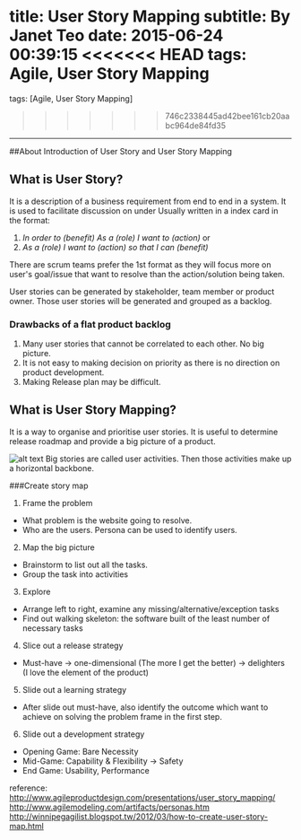 title: User Story Mapping
subtitle: By Janet Teo
date: 2015-06-24 00:39:15
<<<<<<< HEAD
tags: Agile, User Story Mapping
=======
tags: [Agile, User Story Mapping]
>>>>>>> 746c2338445ad42bee161cb20aabc964de84fd35
---

##About
Introduction of User Story and User Story Mapping

## What is User Story?
It is a description of a business requirement from end to end in a system. It is used to facilitate discussion on under
Usually written in a index card in the format:
1. *In order to (benefit) As a (role) I want to (action)*
	or
2. *As a (role) I want to (action) so that I can (benefit)*

There are scrum teams prefer the 1st format as they will focus more on user's goal/issue that want to resolve than the action/solution being taken.

User stories can be generated by stakeholder, team member or product owner.
Those user stories will be generated and grouped as a backlog.

### Drawbacks of a flat product backlog
1. Many user stories that cannot be correlated to each other. No big picture.
2. It is not easy to making decision on priority as there is no direction on product development.
3. Making Release plan may be difficult.


## What is User Story Mapping?
It is a way to organise and prioritise user stories. It is useful to determine release roadmap and provide a big picture of a product.

![alt text](http://3.bp.blogspot.com/-Qmue5-IotbA/VTZsZUsecxI/AAAAAAAAAO0/J34ZMd_WdJE/s1600/UserStoryMapDefinitions.png "User Story Map")
Big stories are called user activities. Then those activities make up a horizontal backbone.

###Create story map
1. Frame the problem
  * What problem is the website going to resolve. 
  * Who are the users. Persona can be used to identify users.
2. Map the big picture
  * Brainstorm to list out all the tasks. 
  * Group the task into activities
3. Explore
  * Arrange left to right, examine any missing/alternative/exception tasks
  * Find out walking skeleton: the software built of the least number of necessary tasks
4. Slice out a release strategy
  * Must-have -> one-dimensional (The more I get the better) -> delighters (I love the element of the product)
5. Slide out a learning strategy
  * After slide out must-have, also identify the outcome which want to achieve on solving the problem frame in the first step. 
6. Slide out a development strategy
  * Opening Game: Bare Necessity 
  * Mid-Game: Capability & Flexibility -> Safety 
  * End Game: Usability, Performance



reference:
http://www.agileproductdesign.com/presentations/user_story_mapping/
http://www.agilemodeling.com/artifacts/personas.htm
http://winnipegagilist.blogspot.tw/2012/03/how-to-create-user-story-map.html
